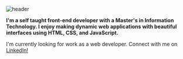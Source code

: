 ![header](https://github.com/DMcConduit/DMcConduit/assets/59801924/df518bd4-5efc-404e-99b7-8f190462a6a3)


<!-- ### Hello World, I'm Dominique! 👋


**DMcConduit/DMcConduit** is a ✨ _special_ ✨ repository because its `README.md` (this file) appears on your GitHub profile.

Here are some ideas to get you started:

- 🔭 I’m currently working on ...
- 🌱 I’m currently learning ...
- 👯 I’m looking to collaborate on ...
- 🤔 I’m looking for help with ...
- 💬 Ask me about ...
- 📫 How to reach me: ...
- 😄 Pronouns: ...
- ⚡ Fun fact: ...
-->


<strong> I'm  a self taught front-end developer with a Master's in Information Technology. I enjoy making dynamic web applications with beautiful interfaces using HTML, CSS, and JavaScript.</strong>

I'm currently looking for work as a web developer. Connect with me on <a href="https://www.linkedin.com/in/dominique-mcconduit/">LinkedIn!</a>
